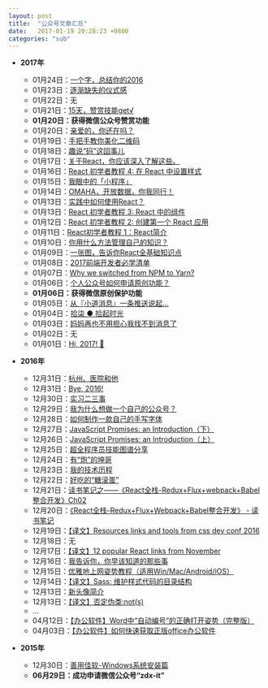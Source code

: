 ```yaml
---
layout: post
title:  "公众号文章汇总"
date:   2017-01-19 20:28:23 +0800
categories: "sub"
---
```


- **2017年**
	- 01月24日：[一个字，总结你的2016](http://mp.weixin.qq.com/s?__biz=MzI0MzAwOTAyNA==&mid=2652136350&idx=1&sn=449cd46472d51676365029e472e55ea9&chksm=f29350f1c5e4d9e7e3e2f26ce69355e0e169034445700b10623db50497559b5e143efc365339#rd)
	- 01月23日：[逐渐缺失的仪式感](http://mp.weixin.qq.com/s?__biz=MzI0MzAwOTAyNA==&mid=2652136346&idx=1&sn=a31954266a1cfc8ec1476a4ad3ea65e5&chksm=f29350f5c5e4d9e30e7b36befbd60afeb57e3c2d5d48656d1f2aec92eb3619877859af9d2911#rd)
	- 01月22日：无
	- 01月21日：[15天，赞赏技能get√](http://mp.weixin.qq.com/s?__biz=MzI0MzAwOTAyNA==&mid=2652136342&idx=1&sn=89a2f09223fa678ab62942fd7762a7f6&chksm=f29350f9c5e4d9ef2bce208a2d7e4095a5cd0bae162a283b105a2cd4f79f416fe2ac3993266c#rd)
	- **01月20日：获得微信公众号赞赏功能**
	- 01月20日：[亲爱的，你还在吗？](http://mp.weixin.qq.com/s?__biz=MzI0MzAwOTAyNA==&mid=2652136337&idx=1&sn=afec0e62c863e4683d47e10b127d26af&chksm=f29350fec5e4d9e803d5a7aef3476dbb3a29843fccc878aa23cde515f1566dcca70641f90822#rd)
	- 01月19日：[手把手教你美化二维码](http://mp.weixin.qq.com/s?__biz=MzI0MzAwOTAyNA==&mid=2652136332&idx=1&sn=a0df389987bbbd6b5c588a715250e958&chksm=f29350e3c5e4d9f56513521c308c4c6971c34c847485e1503a0736ed20108023e188551a4e21#rd)
	- 01月18日：[趣说“码”这回事儿](http://mp.weixin.qq.com/s?__biz=MzI0MzAwOTAyNA==&mid=2652136319&idx=1&sn=ad3c688085d031203154848ea3ed4885&chksm=f2935010c5e4d9065ff0e76b85928dab2387c7fa7b6ebad34825ca052dd3e6cf19e3c3a9ad0f#rd)
	- 01月17日：[关于React，你应该深入了解这些。](http://mp.weixin.qq.com/s?__biz=MzI0MzAwOTAyNA==&mid=2652136313&idx=1&sn=de9cc5cfc48c61f69c5fc49b32fdddc0&chksm=f2935016c5e4d900dc78dd83cfc91b996c683d56cb2141dbee03a1dd75943c523a290d5cf27b#rd)
	- 01月16日：[React 初学者教程 4: 在 React 中设置样式](http://mp.weixin.qq.com/s?__biz=MzI0MzAwOTAyNA==&mid=2652136309&idx=1&sn=f83ec0bbec8b195fc86e077738ad5bfe&chksm=f293501ac5e4d90c733ec7efdd1ca1713696133fd782f8b9a55b2b87b14bd4bf82a428b0bc14#rd)
	- 01月15日：[我眼中的「小程序」](http://mp.weixin.qq.com/s?__biz=MzI0MzAwOTAyNA==&mid=2652136307&idx=1&sn=3cc4b1e4b783594daac575cafd7c1016&chksm=f293501cc5e4d90a14ee65a03b7aa83ca57ead5e3460c29961d794ce940f33b66955889c3fae#rd)
	- 01月14日：[OMAHA，开放数据，你我同行！](http://mp.weixin.qq.com/s?__biz=MzI0MzAwOTAyNA==&mid=2652136297&idx=1&sn=a06aae2fc2155ca421d764ea6917c814&chksm=f2935006c5e4d910e9961ae6ebceeff3633f138b8ed7c06232b7c4aca06fc3326db4ed253660#rd)
	- 01月13日：[实践中如何使用React？](http://mp.weixin.qq.com/s?__biz=MzI0MzAwOTAyNA==&mid=2652136291&idx=1&sn=b50689695418c8be9a2d862d5f5914a2&chksm=f293500cc5e4d91aee63bad05a33601c4a7f9c31a08a1131fb7f5f39634b09c81ef457b2c050#rd)
	- 01月13日：[React 初学者教程 3: React 中的组件](http://mp.weixin.qq.com/s?__biz=MzI0MzAwOTAyNA==&mid=2652136291&idx=2&sn=b30cff08ad68cb924a64a7556f9f9b72&chksm=f293500cc5e4d91ab1d499db7eda4bae02392f639b16adedb4ecb4a77d9a8b9345f7bfe017f0#rd)
	- 01月12日：[React 初学者教程 2: 创建第一个 React 应用](http://mp.weixin.qq.com/s?__biz=MzI0MzAwOTAyNA==&mid=2652136283&idx=1&sn=12bea88089b5f5d075ac7953bbdc4884&chksm=f2935034c5e4d922f20cfc6beb5b43b49b2bffdaafac4a42bb25905872e7e0de8144008115a6#rd)
	- 01月11日：[React初学者教程 1：React简介](http://mp.weixin.qq.com/s?__biz=MzI0MzAwOTAyNA==&mid=2652136280&idx=1&sn=e48a63e2dbe165b5d0f7bd935406561e&chksm=f2935037c5e4d9210253aa62cb2c1701a63a65464571dbd9539682caea430910aefc8f931551#rd)
	- 01月10日：[你用什么方法管理自己的知识？](http://mp.weixin.qq.com/s?__biz=MzI0MzAwOTAyNA==&mid=2652136266&idx=1&sn=7a2c60a508bd309e46a66767e321138b&chksm=f2935025c5e4d933643eb13d130f1102d8c3bed54908551348c63f36e2cf1309deb565809658#rd)
	- 01月09日：[一张图，告诉你React全基础知识点](http://mp.weixin.qq.com/s?__biz=MzI0MzAwOTAyNA==&mid=2652136262&idx=1&sn=f0b9442d280b04806fa95f1a46f9907b&chksm=f2935029c5e4d93f176fca13b2d760fd9222324356c91c2a9f81b62fcc9d51e33ea95ad1b0df#rd)
	- 01月08日：[2017前端开发者必学清单](http://mp.weixin.qq.com/s?__biz=MzI0MzAwOTAyNA==&mid=2652136256&idx=1&sn=b64a28f8ec209323f09de3436a17a8a8&chksm=f293502fc5e4d9390d50e52381d3a954b94aa0f379028b9992808ace433a67011257a097c399#rd)
	- 01月07日：[Why we switched from NPM to Yarn?](http://mp.weixin.qq.com/s?__biz=MzI0MzAwOTAyNA==&mid=2652136253&idx=1&sn=d13f87be7540947f5824579c7e85a055&chksm=f2935052c5e4d9448c03482d0f4c7655d8218e0b7d071eea51ae2c048da8e8aaac785ebb0465#rd)
	- 01月06日：[个人公众号如何申请原创功能？](http://mp.weixin.qq.com/s?__biz=MzI0MzAwOTAyNA==&mid=2652136249&idx=1&sn=e82c22a265f271fda8990e590542c9ce&chksm=f2935056c5e4d940678e8a7cc6e1ca105dd76905aa971c24e00166e930a37fd0fc21d38950e6#rd)
	- **01月06日：获得微信原创保护功能**
	- 01月05日：[从『小道消息』一条推送说起…](http://mp.weixin.qq.com/s?__biz=MzI0MzAwOTAyNA==&mid=2652136242&idx=1&sn=dfba2889b4aa38cc2adc29b01224b7db&chksm=f293505dc5e4d94b6096211247cb49c017c8bc6126f2a614cf550d50e5b3976c1c5f8e6e3c48#rd)
	- 01月04日：[拾柒 ● 拾起时光](http://mp.weixin.qq.com/s?__biz=MzI0MzAwOTAyNA==&mid=2652136173&idx=1&sn=8e6c73c6c84850cab9c99d881a43b07e&chksm=f2935182c5e4d89468b2aff6f3b75ee5fa210aa89dcb108641836563ce48f7e043778bc1187c#rd)
	- 01月03日：[妈妈再也不用担心我找不到消息了](http://mp.weixin.qq.com/s?__biz=MzI0MzAwOTAyNA==&mid=2652136162&idx=1&sn=c6cf3b3477e69009c60caa1c7d3d6b37&chksm=f293518dc5e4d89b2753bad077981e5dd7cdd0f9cf60dc59ef855df3e32c1436ae3cb161b42a#rd)
	- 01月02日：无
	- 01月01日：[Hi, 2017! 🐔](http://mp.weixin.qq.com/s?__biz=MzI0MzAwOTAyNA==&mid=2652136157&idx=1&sn=54d9a3a205fd8b88f2505de8ef29103f&chksm=f29351b2c5e4d8a499d07d4db70aad22b4e0df919044f38b2cb582fb0e2c78130fcaaaaef969#rd)

- **2016年**
    - 12月31日：[杭州、医院和他](http://mp.weixin.qq.com/s?__biz=MzI0MzAwOTAyNA==&mid=2652136154&idx=1&sn=33566a3c569329393e6d1ec69097b51a&chksm=f29351b5c5e4d8a3e2cb2c87bff190a6bffd2356db7d5243e5b757cece5b5f3a270bd2ff431e#rd)
    - 12月31日：[Bye, 2016!](http://mp.weixin.qq.com/s?__biz=MzI0MzAwOTAyNA==&mid=2652136154&idx=2&sn=e51cf9e4f546ba70077e5a91e0d3cf7f&chksm=f29351b5c5e4d8a3120eecdab221639d51fd523a2b0b7393e9d603f10a81b2a5ff3fa61a5c12#rd)
	- 12月30日：[实习二三事](http://mp.weixin.qq.com/s?__biz=MzI0MzAwOTAyNA==&mid=2652136144&idx=1&sn=08e4469e886fd1b6a1d6e5027cdb5205&chksm=f29351bfc5e4d8a920f560f7a925450f26328648d58de680db58339f19741e51b4ac390e0ceb#rd)
	- 12月29日：[我为什么想做一个自己的公众号？](http://mp.weixin.qq.com/s?__biz=MzI0MzAwOTAyNA==&mid=2652136133&idx=1&sn=8832b22e34ed740b48f9091793507180&chksm=f29351aac5e4d8bc286a93eb182b6bd78b32ded6b67847d71dc6072b4cb15cb555169cfbb842#rd)
	- 12月28日：[如何制作一款自己的手写字体](http://mp.weixin.qq.com/s?__biz=MzI0MzAwOTAyNA==&mid=2652136127&idx=1&sn=b1bf52701d22e518f637c326894b0ef5&chksm=f29351d0c5e4d8c61f058e6dfb7e435788f98b8eb1c0af1bbc51e176e2f3e5fdb4efabb7f005#rd)
	- 12月27日：[JavaScript Promises: an Introduction（下）](http://mp.weixin.qq.com/s?__biz=MzI0MzAwOTAyNA==&mid=2652136105&idx=1&sn=acae2e6b92a6a4e000f9113a94143f8e&chksm=f29351c6c5e4d8d0808ea9fd0dac24120ccc80fc2e0bae6a85e18c0ebb8658b84be56f1f8b3b#rd)
	- 12月26日：[JavaScript Promises: an Introduction（上）](http://mp.weixin.qq.com/s?__biz=MzI0MzAwOTAyNA==&mid=2652136104&idx=1&sn=ec7b16615a386de23b523fc470904928&chksm=f29351c7c5e4d8d1b658862f363600e90fff6a42fe637786b96e9139c1f41433c087a1d9539c#rd)
	- 12月25日：[超全程序员技能图谱分享](http://mp.weixin.qq.com/s?__biz=MzI0MzAwOTAyNA==&mid=2652136094&idx=1&sn=576f36cf7349ec6977955c2b4f407fda&chksm=f29351f1c5e4d8e7be02ce641ab33a1f1034580aa1aaac8ee5ffc7c65ec68891b80d084d3a5d#rd)
	- 12月24日：[有“炮”的坤哥](http://mp.weixin.qq.com/s?__biz=MzI0MzAwOTAyNA==&mid=2652136085&idx=1&sn=9da20ded29e74e062156ef60f61ad687&chksm=f29351fac5e4d8ecda94a60c83ef540cbb3482ca6d77a2f78f711fd1ad1a2e1bbad8ca68fc20#rd)
	- 12月23日：[我的技术历程](http://mp.weixin.qq.com/s?__biz=MzI0MzAwOTAyNA==&mid=2652136079&idx=1&sn=0fd3fa62fd1c31a000007c8bd2395ac9&chksm=f29351e0c5e4d8f6dfc1bf4b67ab0799e7a3c19dc757867a9b8b68c7c906e1a05d6fde94876b#rd)
	- 12月22日：[好吃的“糖滚蛋”](http://mp.weixin.qq.com/s?__biz=MzI0MzAwOTAyNA==&mid=2652136076&idx=1&sn=969c743ac90b72692e224ec26eb5dd18&chksm=f29351e3c5e4d8f54f437809bf0bbb6a7c025b0b884dccba3f1eee8e120b1467d01b1b6aadab#rd)
	- 12月21日：[读书笔记之——《React全栈-Redux+Flux+webpack+Babel整合开发》Ch02](http://mp.weixin.qq.com/s?__biz=MzI0MzAwOTAyNA==&mid=2652136073&idx=1&sn=7f00f711fd147967524369820f5474a8&chksm=f29351e6c5e4d8f0b435578500481600c6024db28f118c99b2ad31163c587d61bdfa60f47e80#rd)
	- 12月20日：[《React全栈-Redux+Flux+Webpack+Babel整合开发》 - 读书笔记](http://mp.weixin.qq.com/s?__biz=MzI0MzAwOTAyNA==&mid=2652136069&idx=1&sn=e0154aff2f36ac257cbb256dbcbdfb00&chksm=f29351eac5e4d8fc5e8a0f2d5ab454e611e4b1099dcad893a0d77d07a5d8941d75f0c90df76b#rd)
	- 12月19日：[【译文】Resources links and tools from css dev conf 2016](http://mp.weixin.qq.com/s?__biz=MzI0MzAwOTAyNA==&mid=2652136065&idx=1&sn=f48a80712a1e523a2e25ae15f2738d52&chksm=f29351eec5e4d8f8ceee1f6dc7d577d7cde488ef99dc73a93c6294b399d19286cea3244d47f5#rd)
	- 12月18日：无
	- 12月17日：[【译文】12 popular React links from November](http://mp.weixin.qq.com/s?__biz=MzI0MzAwOTAyNA==&mid=2652136063&idx=1&sn=8cbeb2f2e16840bd48e5e2b4a1447d08&chksm=f2935110c5e4d806c2954b68d29e6c428f1249cb7f0e27b17c5f92a1d55622a41811548cd07c#rd)
	- 12月16日：[我告诉你，你早该知道的那些事](http://mp.weixin.qq.com/s?__biz=MzI0MzAwOTAyNA==&mid=2652136058&idx=1&sn=be578f2abe642c9c4da3acbae60228ea&chksm=f2935115c5e4d80347c1d40960f7ee0bfe26a4ff4adfc02961239827df3af1afdf1bd16e585d#rd)
	- 12月15日：[优雅地上网姿势教程（适用Win/Mac/Android/iOS）](http://mp.weixin.qq.com/s?__biz=MzI0MzAwOTAyNA==&mid=2652136053&idx=1&sn=0a3b1c82912abe49a1b3fb88f428a098&chksm=f293511ac5e4d80c436162d56632f6dd0486b79dcac89c2ed056aecd614d3fb1fbf577c6add0#rd)
	- 12月14日：[【译文】Sass: 维护样式代码的目录结构](http://mp.weixin.qq.com/s?__biz=MzI0MzAwOTAyNA==&mid=2652136049&idx=1&sn=c106a4d4b18ce67a0fa65d27ba2bbae5&chksm=f293511ec5e4d808626cf23ca3db86e018171cd8fb4b773fe00437d10a5c452276f3b3cba8e0#rd)
	- 12月13日：[新头像简介](http://mp.weixin.qq.com/s?__biz=MzI0MzAwOTAyNA==&mid=2652136046&idx=1&sn=1254aaa2420917f907f8510ce34b378c&chksm=f2935101c5e4d817bd21c83bbb02eaa2e7ee63648ae9779a06d1e1b19d5ed3cdbedeb6c9c575#rd)
    - 12月13日：[【译文】否定伪类:not(s)](http://mp.weixin.qq.com/s?__biz=MzI0MzAwOTAyNA==&mid=2652136046&idx=2&sn=531f179bb552f6b9a72b8a668471305d&chksm=f2935101c5e4d817125cbe3c7cf0d525dca84cac7dc3bc57a1b5e99521a6231ce14f44b6f85d#rd)
    - ...
	- 04月12日：[【办公软件】Word中“自动编号”的正确打开姿势（完整版）](http://mp.weixin.qq.com/s?__biz=MzI0MzAwOTAyNA==&mid=2652136031&idx=1&sn=5ccafa77fd357d7d2966a1b61923230e#rd)
	- 04月03日：[【办公软件】如何快速获取正版office办公软件](http://mp.weixin.qq.com/s?__biz=MzI0MzAwOTAyNA==&mid=404652380&idx=1&sn=0aacb4d4822edf66dde6915a509a70df#rd)

- **2015年**
	- 12月30日：[善用佳软-Windows系统安装篇](http://mp.weixin.qq.com/s?__biz=MzI0MzAwOTAyNA==&mid=401697815&idx=1&sn=a3e809fbd90e1441e621bc85e2096ab0#rd)
	- **06月29日：成功申请微信公众号“zdx-it”**
